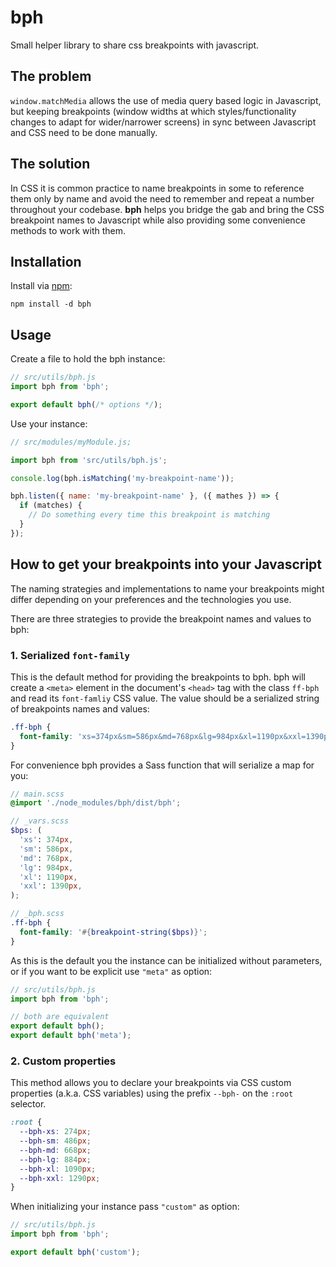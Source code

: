 # bph

Small helper library to share css breakpoints with javascript.

## The problem

`window.matchMedia` allows the use of media query based logic in Javascript, but keeping breakpoints (window widths at which styles/functionality changes to adapt for wider/narrower screens) in sync between Javascript and CSS need to be done manually.

## The solution

In CSS it is common practice to name breakpoints in some to reference them only by name and avoid the need to remember and repeat a number throughout your codebase. **bph** helps you bridge the gab and bring the CSS breakpoint names to Javascript while also providing some convenience methods to work with them.

## Installation

Install via [npm](http://npmjs.org):

```shell
npm install -d bph
```

## Usage

Create a file to hold the bph instance:

```js
// src/utils/bph.js
import bph from 'bph';

export default bph(/* options */);
```

Use your instance:

```js
// src/modules/myModule.js;

import bph from 'src/utils/bph.js';

console.log(bph.isMatching('my-breakpoint-name'));

bph.listen({ name: 'my-breakpoint-name' }, ({ mathes }) => {
  if (matches) {
    // Do something every time this breakpoint is matching
  }
});
```

## How to get your breakpoints into your Javascript

The naming strategies and implementations to name your breakpoints might differ depending on your preferences and the technologies you use.

There are three strategies to provide the breakpoint names and values to bph:

### 1. Serialized `font-family`

This is the default method for providing the breakpoints to bph. bph will create a `<meta>` element in the document's `<head>` tag with the class `ff-bph` and read its `font-famliy` CSS value. The value should be a serialized string of breakpoints names and values:

```css
.ff-bph {
  font-family: 'xs=374px&sm=586px&md=768px&lg=984px&xl=1190px&xxl=1390px';
}
```

For convenience bph provides a Sass function that will serialize a map for you:

```scss
// main.scss
@import './node_modules/bph/dist/bph';

// _vars.scss
$bps: (
  'xs': 374px,
  'sm': 586px,
  'md': 768px,
  'lg': 984px,
  'xl': 1190px,
  'xxl': 1390px,
);

// _bph.scss
.ff-bph {
  font-family: '#{breakpoint-string($bps)}';
}
```

As this is the default you the instance can be initialized without parameters, or if you want to be explicit use `"meta"` as option:

```js
// src/utils/bph.js
import bph from 'bph';

// both are equivalent
export default bph();
export default bph('meta');
```

### 2. Custom properties

This method allows you to declare your breakpoints via CSS custom properties (a.k.a. CSS variables) using the prefix `--bph-` on the `:root` selector.

```css
:root {
  --bph-xs: 274px;
  --bph-sm: 486px;
  --bph-md: 668px;
  --bph-lg: 884px;
  --bph-xl: 1090px;
  --bph-xxl: 1290px;
}
```

When initializing your instance pass `"custom"` as option:

```js
// src/utils/bph.js
import bph from 'bph';

export default bph('custom');
```

